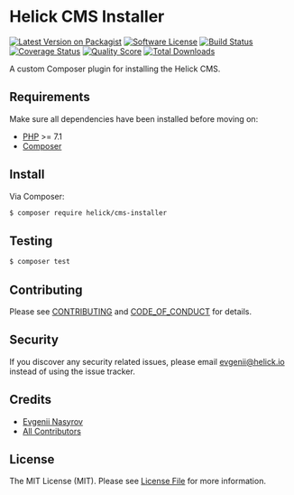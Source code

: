 # Helick CMS Installer

[![Latest Version on Packagist][ico-version]][link-packagist]
[![Software License][ico-license]](LICENSE.md)
[![Build Status][ico-travis]][link-travis]
[![Coverage Status][ico-scrutinizer]][link-scrutinizer]
[![Quality Score][ico-code-quality]][link-code-quality]
[![Total Downloads][ico-downloads]][link-downloads]

A custom Composer plugin for installing the Helick CMS.

## Requirements

Make sure all dependencies have been installed before moving on:

* [PHP](http://php.net/manual/en/install.php) >= 7.1
* [Composer](https://getcomposer.org/download/)

## Install

Via Composer:

``` bash
$ composer require helick/cms-installer
```

## Testing

``` bash
$ composer test
```

## Contributing

Please see [CONTRIBUTING](CONTRIBUTING.md) and [CODE_OF_CONDUCT](CODE_OF_CONDUCT.md) for details.

## Security

If you discover any security related issues, please email evgenii@helick.io instead of using the issue tracker.

## Credits

- [Evgenii Nasyrov][link-author]
- [All Contributors][link-contributors]

## License

The MIT License (MIT). Please see [License File](LICENSE.md) for more information.

[ico-version]: https://img.shields.io/packagist/v/helick/cms-installer.svg?style=flat-square
[ico-license]: https://img.shields.io/badge/license-MIT-brightgreen.svg?style=flat-square
[ico-travis]: https://img.shields.io/travis/helick/cms-installer/master.svg?style=flat-square
[ico-scrutinizer]: https://img.shields.io/scrutinizer/coverage/g/helick/cms-installer.svg?style=flat-square
[ico-code-quality]: https://img.shields.io/scrutinizer/g/helick/cms-installer.svg?style=flat-square
[ico-downloads]: https://img.shields.io/packagist/dt/helick/cms-installer.svg?style=flat-square

[link-packagist]: https://packagist.org/packages/helick/cms-installer
[link-travis]: https://travis-ci.org/helick/cms-installer
[link-scrutinizer]: https://scrutinizer-ci.com/g/helick/cms-installer/code-structure
[link-code-quality]: https://scrutinizer-ci.com/g/helick/cms-installer
[link-downloads]: https://packagist.org/packages/helick/cms-installer
[link-author]: https://github.com/nasyrov
[link-contributors]: ../../contributors
